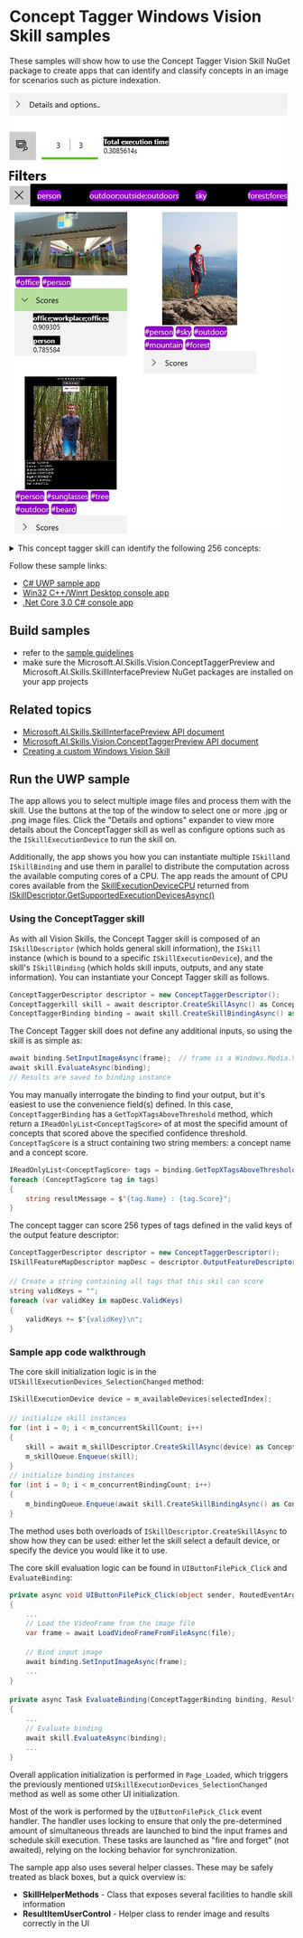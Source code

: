 # Concept Tagger Windows Vision Skill samples

These samples will show how to use the Concept Tagger Vision Skill NuGet package to create apps that can identify and classify concepts in an image for scenarios such as picture indexation. 

![Screenshot of concept tagger skill in action in the UWP sample](./doc/sample_app.jpg)

<details>
<summary>This concept tagger skill can identify the following 256 concepts:</summary>
<p>

- airplane;aircraft;airliner;airplanes;plane;planes
- animal;animals
- aquarium;aquariums
- archery;archer;archers
- art gallery
- aurora;aurora borealis;auroras;northern lights
- baby;babies;infant;infants;newborn;newborns
- backpack;backpacks;knapsack
- backyard;backyards;yard;yards
- baking;bake
- ballroom dance;ballroom dancing
- bar
- barn;barns
- baseball
- basketball
- beach;beaches;beachfront;beachside;sandy beach;coast;shore
- beard;beards;facial hair
- beer;beers
- bicycle;bicycles
- bike;bikes
- bird;birds
- birthday;birthdays
- black and white
- board game;board games
- boat;boats
- bonfire
- book;books
- bowling
- branch
- bread
- bridge;bridges
- building;buildings
- bus;buses
- butterfly;butterflies
- cable car;cable cars
- cake;cakes
- camera;cameras
- camp;camps;camping
- canoe;canoes
- canyon;canyons
- car;cars
- casino;casinos;gambling
- castle;castles
- cat;cats
- cave;caves;cavern;caverns
- celebration;celebrations
- cellphone;cellphones;mobile phone
- cheerleading;cheerleader;cheerleaders
- chess
- chocolate;chocolates
- Christmas;Xmas
- Christmas decor
- cliff;cliffs
- climb;climbing;climbs
- clock
- clown;clowns
- collage;collages
- computer;computers
- concert;concerts
- cook;cooked;cooking;cooks
- cricket
- crowd;crowds;people;crowded
- cruise ship;cruise liner;cruise ships;cruiseship;cruiseships
- dance;dancers;dances;dancing
- deck;decks;patio;patios
- desert;deserts
- Diwali;Deewali;Deepawali
- dog;dogs;puppy
- draw;drawing;paint;painting
- dress;attire;dresses
- duck;ducks
- dune
- easter
- eat;eats;ate;eating
- factory;factories
- fair
- group
- farm;farms
- ferris wheel
- fire;blaze;fires
- fire department
- fireplace;fireplaces;hearth;wood stove;woodstove
- fireworks;firecrackers;firework
- fish;marine life
- flower;floral;flowers
- fog;foggy;mist
- food
- football
- forest;forests
- fruit;fruits
- glacier;glaciers
- glass
- golf;golfing
- graduation
- guitar;guitars
- gymnast;gymnastics;gymnasts
- halloween
- hanukkah;Hannukah;Hanukah;Hanukka;Chanukah
- helicopter;helicopters
- hike;hikes;hiking
- field hockey
- home
- horse;horses
- hot tub;jacuzzi;hot tubs
- hotel;hotels
- house;houses
- hummingbird;hummingbirds
- ice hockey
- ice skating;skating
- icicle;icicles
- jungle
- kayak;kayaking;kayaks
- kid;children;child;kids
- kiss;kisses;kissing
- kitchen;kitchens
- kitten
- lake;lakes;pond
- landmark
- lego;block;blocks
- lighthouse;lighthouses;beacon
- lightning
- martial art
- mask;masks
- menu;menus
- miniature golf;mini golf
- monument;monuments
- moon;lunar
- motorcycle;motorbike;motorcycles
- mountain;mountains
- mountain range
- museum;museums
- musical theatre
- nebula
- newspaper;newspapers
- night;nights;dark;darkness
- office;workplace;offices
- palace;palaces;mansion;mansions
- park;parks;recreation
- pen;pens
- penguin;penguins
- person
- piano
- picnic;picnics
- pier;piers;dock;docks;wharf
- pizza;pizzas
- playground;playgrounds
- pool;pools
- portrait;portraits
- poster;flyer;posters;flyers
- prom;proms
- purple
- race track;race tracks;racetrack;racetracks;raceway;track
- rainbow
- ranch;ranches
- receipt;receipts;bill
- reef;coral reef;reefs
- restaurant;eatery;restaurants
- rock climbing
- rowing;rowers
- run;running;ran;jogging;sprint;jog
- safari;safaris
- sail
- sailboat;sailboats;sailing
- saint Patrick's Day
- screenshot;screencap;screengrab;screenshots
- scuba diving;scuba;scuba dive;diving
- selfies;selfie
- ship;ships
- silhouette;silhouettes;shadow;shadows
- skateboard;skateboarding;skateboards;skate;skater
- ski;skis;skier;skiers;skiing
- sky
- skyline;cityscape;skylines
- skyscraper;skyscrapers
- snow;snows
- softball
- sport;sports
- stadium;stadiums
- stained glass
- star;stars
- statue;statues
- storm;storms
- street;streets;road;roads
- stuffed toy
- sunglasses
- sunset
- surf;surfer;surfers;surfing
- swamp;swamps
- swim;swam;swimmers;swimming;swims
- swimming pool;swimming pools
- table;tables;desk;desks
- telephone
- tennis
- thanksgiving
- theatre;theatres;theater;theaters
- tower;towers
- tractor;tractors
- train;trains
- tree;trees
- truck;trucks
- trunk
- tubing
- turtle;turtles;tortoise;tortoises
- umbrella
- vacation
- valentine's Day;valentine;valentines
- vehicle;vehicles;transit
- vineyard;vineyards;winery
- volleyball;volley ball
- wakeboard;wakeboarders;wakeboarding
- water
- water park
- waterfall;waterfalls
- waterski
- wedding;nuptials;weddings
- wedding dress
- wedding reception
- whiteboard;whiteboards
- wine;wines
- wrestle;wrestled;wrestling
- yacht;yachts
- zoo
- barcode;UPC
- document;documents
- identification;identifications;ID
- meme
- outdoor;outside;outdoors
- parking;parked;parking lot
- presentation;presenting;slide;slides
- smile;smiling;smiles;grin;grins;grinning
- soccer
- holiday;holidays
- winter
- ice
- pet;pets
- hockey
- ball
- nature
- dessert;desserts
- drink;drinks
- black
- phone;phones
- art
- music
- paper;papers
- toy;toys
- yellow
- white
- teal
- red
- pink
- orange
- grey
- green
- brown
- blue
</p>
</details>

Follow these sample links:
- [C# UWP sample app](./cs/ConceptTaggerSample_UWP)
- [Win32 C++/Winrt Desktop console app](./cpp/ConceptTaggerSample_Desktop)
- [.Net Core 3.0 C# console app](./cs/ConceptTaggerSample_NetCore3)

## Build samples
- refer to the [sample guidelines](../README.md)
- make sure the Microsoft.AI.Skills.Vision.ConceptTaggerPreview and Microsoft.AI.Skills.SkillInterfacePreview NuGet packages are installed on your app projects

## Related topics

- [Microsoft.AI.Skills.SkillInterfacePreview API document](../../doc/Microsoft.AI.Skills.SkillInterfacePreview.md)
- [Microsoft.AI.Skills.Vision.ConceptTaggerPreview API document](../../doc/Microsoft.AI.Skills.Vision.ConceptTaggerPreview.md)
- [Creating a custom Windows Vision Skill](../SentimentAnalyzerCustomSkill)

## Run the UWP sample

The app allows you to select multiple image files and process them with the skill. Use the buttons at the top of the window to select one or more .jpg or .png image files. Click the "Details and options" expander to view more details about the ConceptTagger skill as well as configure options such as the `ISkillExecutionDevice` to run the skill on.

Additionally, the app shows you how you can instantiate multiple `ISkill`and `ISkillBinding` and use them in parallel to distribute the computation across the available computing cores of a CPU. The app reads the amount of CPU cores available from the [SkillExecutionDeviceCPU](../../doc/Microsoft.AI.Skills.Vision.ConceptTaggerPreview.md#SkillExecutionDeviceCPU) returned from [ISkillDescriptor.GetSupportedExecutionDevicesAsync()](../../doc/Microsoft.AI.Skills.Vision.ConceptTaggerPreview.md#ISkillDescriptor.GetSupportedExecutionDevicesAsync)

### Using the ConceptTagger skill

As with all Vision Skills, the Concept Tagger skill is composed of an `ISkillDescriptor` (which holds general skill information), the `ISkill` instance (which is bound to a specific `ISkillExecutionDevice`), and the skill's `ISkillBinding` (which holds skill inputs, outputs, and any state information). You can instantiate your Concept Tagger skill as follows.

```csharp
ConceptTaggerDescriptor descriptor = new ConceptTaggerDescriptor();
ConceptTaggerkill skill = await descriptor.CreateSkillAsync() as ConceptTaggerSkill; // If you don't specify an ISkillExecutionDevice, a default will be automatically selected
ConceptTaggerBinding binding = await skill.CreateSkillBindingAsync() as ConceptTaggerBinding;
```

The Concept Tagger skill does not define any additional inputs, so using the skill is as simple as:

```csharp
await binding.SetInputImageAsync(frame);  // frame is a Windows.Media.VideoFrame
await skill.EvaluateAsync(binding);
// Results are saved to binding instance
```

You may manually interrogate the binding to find your output, but it's easiest to use the convenience field(s) defined. In this case, `ConceptTaggerBinding` has a `GetTopXTagsAboveThreshold` method, which return a `IReadOnlyList<ConceptTagScore>` of at most the specifid amount of concepts that scored above the specified confidence threshold. `ConceptTagScore` is a struct containing two string members: a concept name and a concept score.

```csharp
IReadOnlyList<ConceptTagScore> tags = binding.GetTopXTagsAboveThreshold(5, 0.7f);
foreach (ConceptTagScore tag in tags)
{
    string resultMessage = $"{tag.Name} : {tag.Score}";
}
```

The concept tagger can score 256 types of tags defined in the valid keys of the output feature descriptor:
```csharp
ConceptTaggerDescriptor descriptor = new ConceptTaggerDescriptor();
ISkillFeatureMapDescriptor mapDesc = descriptor.OutputFeatureDescriptors.First() as ISkillFeatureMapDescriptor;

// Create a string containing all tags that this skil can score
string validKeys = "";
foreach (var validKey in mapDesc.ValidKeys)
{
    validKeys += $"{validKey}\n";
}
```

### Sample app code walkthrough

The core skill initialization logic is in the `UISkillExecutionDevices_SelectionChanged` method:

```csharp
ISkillExecutionDevice device = m_availableDevices[selectedIndex];

// initialize skill instances
for (int i = 0; i < m_concurrentSkillCount; i++)
{
    skill = await m_skillDescriptor.CreateSkillAsync(device) as ConceptTaggerSkill;
    m_skillQueue.Enqueue(skill);
}
// initialize binding instances
for (int i = 0; i < m_concurrentBindingCount; i++)
{
    m_bindingQueue.Enqueue(await skill.CreateSkillBindingAsync() as ConceptTaggerBinding);
}
```

The method uses both overloads of `ISkillDescriptor.CreateSkillAsync` to show how they can be used: either let the skill select a default device, or specify the device you would like it to use.

The core skill evaluation logic can be found in `UIButtonFilePick_Click` and `EvaluateBinding`:

```csharp
private async void UIButtonFilePick_Click(object sender, RoutedEventArgs e)
{
    ...
    // Load the VideoFrame from the image file
    var frame = await LoadVideoFrameFromFileAsync(file);

    // Bind input image
    await binding.SetInputImageAsync(frame);
    ...
}

private async Task EvaluateBinding(ConceptTaggerBinding binding, ResultItemUserControl resultItem)
{
    ...
    // Evaluate binding
    await skill.EvaluateAsync(binding);
    ...
}
```

Overall application initialization is performed in `Page_Loaded`, which triggers the previously mentioned `UISkillExecutionDevices_SelectionChanged` method as well as some other UI initialization. 

Most of the work is performed by the `UIButtonFilePick_Click` event handler. The handler uses locking to ensure that only the pre-determined amount of simultaneous threads are launched to bind the input frames and schedule skill execution. These tasks are launched as "fire and forget" (not awaited), relying on the locking behavior for synchronization.

The sample app also uses several helper classes. These may be safely treated as black boxes, but a quick overview is:

- **SkillHelperMethods** - Class that exposes several facilities to handle skill information
- **ResultItemUserControl** - Helper class to render image and results correctly in the UI


